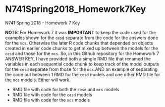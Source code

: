 # N741Spring2018_Homework7Key

N741 Spring 2018 - Homework 7 Key

**NOTE:** For Homework 7 it was **IMPORTANT** to keep the code used for the examples shown for the `cesd` separate from the code for the answers done for the `mcs`. Otherwise the later R code chunks that depended on objects created in earlier code chunks to get mixed up between the models for the `cesd` and those for the `mcs`. So, in this Github repository for the Homework 7 ANSWER KEY, I have provided both a simgle RMD file that renamed the variables in each sequential code chunk to keep track of the model outputs for the `cesd` separate from those for the `mcs`.AND an example of separating the code out between 1 RMD for the `cesd` models and one other RMD file for the `mcs` models. Either will work.

* RMD file with code for both the `cesd` and `mcs` models
* RMD file with code for the `cesd` models
* RMD file with code for the `mcs` models


